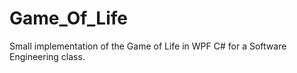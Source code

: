 # Game_Of_Life
 Small implementation of the Game of Life in WPF C# for a Software Engineering class.
